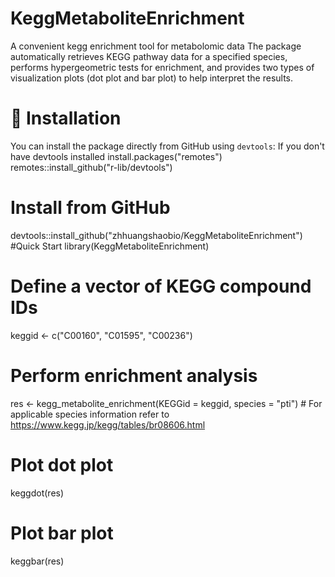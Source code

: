 # KeggMetaboliteEnrichment
A convenient kegg enrichment tool for metabolomic data
The package automatically retrieves KEGG pathway data for a specified species, performs hypergeometric tests for enrichment, and provides two types of visualization plots (dot plot and bar plot) to help interpret the results.

# 🔧 Installation

You can install the package directly from GitHub using `devtools`:
If you don't have devtools installed
install.packages("remotes")
remotes::install_github("r-lib/devtools")

# Install from GitHub
devtools::install_github("zhhuangshaobio/KeggMetaboliteEnrichment")
#Quick Start
library(KeggMetaboliteEnrichment)

# Define a vector of KEGG compound IDs
keggid <- c("C00160", "C01595", "C00236")

# Perform enrichment analysis
res <- kegg_metabolite_enrichment(KEGGid = keggid, species = "pti")  # For applicable species information refer to https://www.kegg.jp/kegg/tables/br08606.html

# Plot dot plot
keggdot(res)

# Plot bar plot
keggbar(res)
